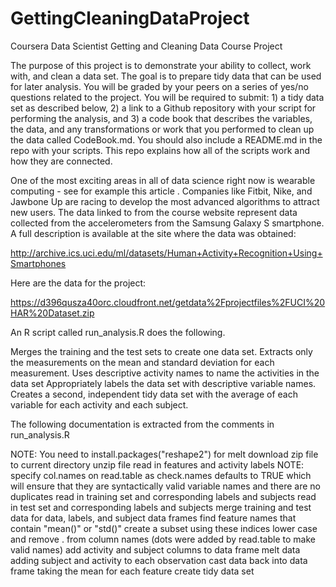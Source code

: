 GettingCleaningDataProject
==========================

Coursera Data Scientist Getting and Cleaning Data Course Project

The purpose of this project is to demonstrate your ability to collect, work with, and clean a data set. The goal is to prepare tidy data that can be used for later analysis. You will be graded by your peers on a series of yes/no questions related to the project. You will be required to submit: 1) a tidy data set as described below, 2) a link to a Github repository with your script for performing the analysis, and 3) a code book that describes the variables, the data, and any transformations or work that you performed to clean up the data called CodeBook.md. You should also include a README.md in the repo with your scripts. This repo explains how all of the scripts work and how they are connected.  

One of the most exciting areas in all of data science right now is wearable computing - see for example this article . Companies like Fitbit, Nike, and Jawbone Up are racing to develop the most advanced algorithms to attract new users. The data linked to from the course website represent data collected from the accelerometers from the Samsung Galaxy S smartphone. A full description is available at the site where the data was obtained: 

http://archive.ics.uci.edu/ml/datasets/Human+Activity+Recognition+Using+Smartphones 

Here are the data for the project: 

https://d396qusza40orc.cloudfront.net/getdata%2Fprojectfiles%2FUCI%20HAR%20Dataset.zip 

An R script called run_analysis.R does the following. 

Merges the training and the test sets to create one data set.
Extracts only the measurements on the mean and standard deviation for each measurement. 
Uses descriptive activity names to name the activities in the data set
Appropriately labels the data set with descriptive variable names. 
Creates a second, independent tidy data set with the average of each variable for each activity and each subject. 

The following documentation is extracted from the comments in run_analysis.R

NOTE: You need to install.packages("reshape2") for melt
download zip file to current directory
unzip file
read in features and activity labels
NOTE: specify col.names on read.table as check.names defaults to TRUE which will ensure that they are syntactically valid
variable names and there are no duplicates
read in training set and corresponding labels and subjects
read in test set and corresponding labels and subjects
merge training and test data for data, labels, and subject data frames
find feature names that contain "mean()" or "std()"
create a subset using these indices
lower case and remove . from column names (dots were added by read.table to make valid names)
add activity and subject columns to data frame
melt data adding subject and activity to each observation
cast data back into data frame taking the mean for each feature
create tidy data set
